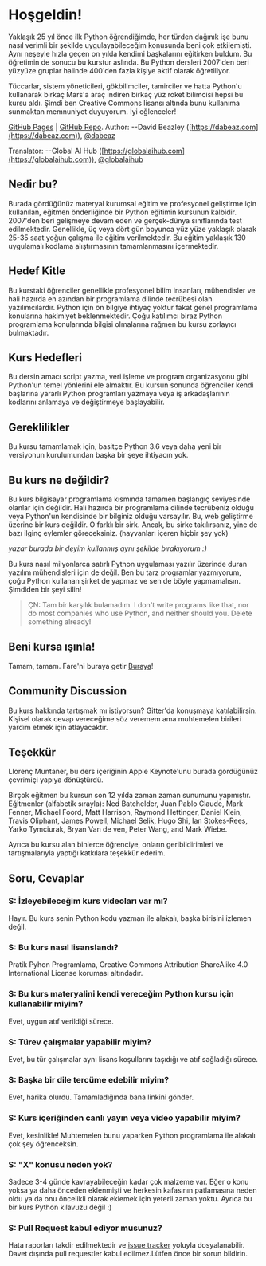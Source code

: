 # Hoşgeldin!

Yaklaşık 25 yıl önce ilk Python öğrendiğimde, her türden dağınık işe bunu nasıl verimli bir şekilde uygulayabileceğim konusunda beni çok etkilemişti. Aynı neşeyle hızla geçen on yılda kendimi başkalarını eğitirken buldum. Bu öğretimin de sonucu bu kurstur aslında. Bu Python dersleri 2007'den beri yüzyüze gruplar halinde 400'den fazla kişiye aktif olarak öğretiliyor.

Tüccarlar, sistem yöneticileri, gökbilimciler, tamirciler ve hatta Python'u kullanarak birkaç Mars'a araç indiren birkaç yüz roket bilimcisi hepsi bu kursu aldı. Şimdi ben Creative Commons lisansı altında bunu kullanıma sunmaktan memnuniyet duyuyorum. İyi eğlenceler!

[GitHub Pages](https://globalaihub.github.io/practical-python) | [GitHub Repo](https://github.com/globalaihub/practical-python).
Author:
--David Beazley ([https://dabeaz.com](https://dabeaz.com)), [@dabeaz](https://twitter.com/dabeaz)


Translator:
--Global AI Hub ([https://globalaihub.com](https://globalaihub.com)), [@globalaihub](https://twitter.com/globalaihub)

## Nedir bu?

Burada gördüğünüz materyal kurumsal eğitim ve profesyonel geliştirme için kullanılan, eğitmen önderliğinde bir Python eğitimin kursunun kalbidir. 2007'den beri gelişmeye devam eden ve gerçek-dünya sınıflarında test edilmektedir. Genellikle, üç veya dört gün boyunca yüz yüze yaklaşık olarak 25-35 saat yoğun çalışma ile eğitim verilmektedir. Bu eğitim yaklaşık 130 uygulamalı kodlama alıştırmasının tamamlanmasını içermektedir.

## Hedef Kitle

Bu kurstaki öğrenciler genellikle profesyonel bilim insanları, mühendisler ve hali hazırda en azından bir programlama dilinde tecrübesi olan yazılımcılardır. Python için ön bilgiye ihtiyaç yoktur fakat genel programlama konularına hakimiyet beklenmektedir. Çoğu katılımcı biraz Python programlama konularında bilgisi olmalarına rağmen bu kursu zorlayıcı bulmaktadır.

## Kurs Hedefleri

Bu dersin amacı script yazma, veri işleme ve program organizasyonu gibi Python'un temel yönlerini ele almaktır. Bu kursun sonunda öğrenciler kendi başlarına yararlı Python programları yazmaya veya iş arkadaşlarının kodlarını anlamaya ve değiştirmeye başlayabilir.

## Gereklilikler

Bu kursu tamamlamak için, basitçe Python 3.6 veya daha yeni bir versiyonun kurulumundan başka bir şeye ihtiyacın yok.

## Bu kurs ne değildir?

Bu kurs bilgisayar programlama kısmında tamamen başlangıç seviyesinde olanlar için değildir. Hali hazırda bir programlama dilinde tecrübeniz olduğu veya Python'un kendisinde bir bilginiz olduğu varsayılır. Bu, web geliştirme üzerine bir kurs değildir. O farklı
bir sirk. Ancak, bu sirke takılırsanız, yine de bazı ilginç eylemler göreceksiniz. (hayvanları içeren hiçbir şey yok)

_yazar burada bir deyim kullanmış aynı şekilde bırakıyorum :)_

Bu kurs nasıl milyonlarca satırlı Python uygulaması yazılır üzerinde duran yazılım mühendisleri için de değil. Ben bu tarz programlar yazmıyorum, çoğu Python kullanan şirket de yapmaz ve sen de böyle yapmamalısın. Şimdiden bir şeyi silin!

> ÇN: Tam bir karşılık bulamadım.
> I don't write programs like that, nor do most companies who use Python, and neither should you. Delete something already!

## Beni kursa ışınla!

Tamam, tamam. Fare'ni buraya getir [Buraya](Notes_tr/Contents.md)!

## Community Discussion

Bu kurs hakkında tartışmak mı istiyorsun? [Gitter](https://gitter.im/dabeaz-course/practical-python)'da konuşmaya katılabilirsin. Kişisel olarak cevap vereceğime söz veremem ama muhtemelen birileri yardım etmek için atlayacaktır.

## Teşekkür

Llorenç Muntaner, bu ders içeriğinin Apple Keynote'unu burada gördüğünüz çevrimiçi yapıya dönüştürdü.

Birçok eğitmen bu kursun son 12 yılda zaman zaman sunumunu yapmıştır. Eğitmenler (alfabetik sırayla): Ned
Batchelder, Juan Pablo Claude, Mark Fenner, Michael Foord, Matt
Harrison, Raymond Hettinger, Daniel Klein, Travis Oliphant, James
Powell, Michael Selik, Hugo Shi, Ian Stokes-Rees, Yarko Tymciurak,
Bryan Van de ven, Peter Wang, and Mark Wiebe.

Ayrıca bu kursu alan binlerce öğrenciye, onların geribildirimleri ve tartışmalarıyla yaptığı katkılara teşekkür ederim.

## Soru, Cevaplar

### S: İzleyebileceğim kurs videoları var mı?

Hayır. Bu kurs senin Python kodu yazman ile alakalı, başka birisini izlemen değil.

### S: Bu kurs nasıl lisanslandı?

Pratik Pyhon Programlama, Creative Commons Attribution ShareAlike 4.0 International License koruması altındadır.

### S: Bu kurs materyalini kendi vereceğim Python kursu için kullanabilir miyim?

Evet, uygun atıf verildiği sürece.

### S: Türev çalışmalar yapabilir miyim?

Evet, bu tür çalışmalar aynı lisans koşullarını taşıdığı ve atıf sağladığı sürece.

### S: Başka bir dile tercüme edebilir miyim?

Evet, harika olurdu. Tamamladığında bana linkini gönder.

### S: Kurs içeriğinden canlı yayın veya video yapabilir miyim?

Evet, kesinlikle! Muhtemelen bunu yaparken Python programlama ile alakalı çok şey öğrenceksin.

### S: "X" konusu neden yok?

Sadece 3-4 günde kavrayabileceğin kadar çok malzeme var. Eğer o konu yoksa ya daha önceden eklenmişti ve herkesin kafasının patlamasına neden oldu ya da onu öncelikli olarak eklemek için yeterli zaman yoktu. Ayrıca bu bir kurs Python kılavuzu değil :)

### S: Pull Request kabul ediyor musunuz?

Hata raporları takdir edilmektedir ve [issue tracker](https://github.com/dabeaz-course/practical-python/issues) yoluyla dosyalanabilir. Davet dışında pull requestler kabul edilmez.Lütfen önce bir sorun bildirin.
